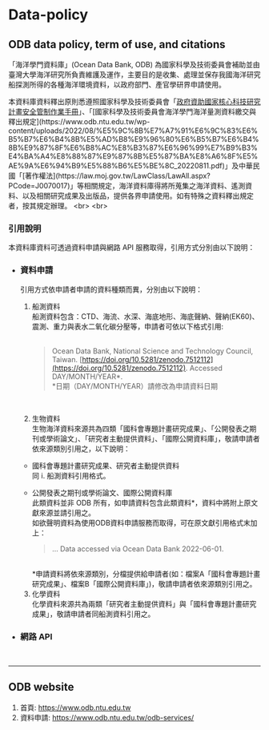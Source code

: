 # Data-policy

## ODB data policy, term of use, and citations

「海洋學門資料庫」(Ocean Data Bank, ODB) 為國家科學及技術委員會補助並由臺灣大學海洋研究所負責維護及運作，主要目的是收集、處理並保存我國海洋研究船探測所得的各種海洋環境資料，以政府部門、產官學研界申請使用。  

本資料庫資料釋出原則悉遵照國家科學及技術委員會「[政府資助國家核心科技研究計畫安全管制作業手冊](https://www.nstc.gov.tw/nstc/attachments/0220e0dc-370e-48dc-be98-8447d00ace52?)」、「[國家科學及技術委員會海洋學門海洋量測資料繳交與釋出規定](https://www.odb.ntu.edu.tw/wp-content/uploads/2022/08/%E5%9C%8B%E7%A7%91%E6%9C%83%E6%B5%B7%E6%B4%8B%E5%AD%B8%E9%96%80%E6%B5%B7%E6%B4%8B%E9%87%8F%E6%B8%AC%E8%B3%87%E6%96%99%E7%B9%B3%E4%BA%A4%E8%88%87%E9%87%8B%E5%87%BA%E8%A6%8F%E5%AE%9A%E6%94%B9%E5%88%B6%E5%BE%8C_20220811.pdf)」及中華民國「[著作權法](https://law.moj.gov.tw/LawClass/LawAll.aspx?PCode=J0070017)」等相關規定，海洋資料庫得將所蒐集之海洋資料、遙測資料、以及相關研究成果及出版品，提供各界申請使用。如有特殊之資料釋出規定者，按其規定辦理。
<br>
<br>
### 引用說明
本資料庫資料可透過資料申請與網路 API 服務取得，引用方式分別由以下說明：
+ ### 資料申請  
   引用方式依申請者申請的資料種類而異，分別由以下說明：  
   
   1. 船測資料  
      船測資料包含：CTD、海流、水深、海底地形、海底聲納、聲納(EK60)、震測、重力與表水二氧化碳分壓等，申請者可依以下格式引用:  
      <br>
      > Ocean Data Bank, National Science and Technology Council, Taiwan. [https://doi.org/10.5281/zenodo.7512112](https://doi.org/10.5281/zenodo.7512112). Accessed DAY/MONTH/YEAR*.   
      > *日期（DAY/MONTH/YEAR）請修改為申請資料日期  
      
      <br>
        
   2. 生物資料  
   生物海洋資料來源共為四類「國科會專題計畫研究成果」、「公開發表之期刊或學術論文」、「研究者主動提供資料」、「國際公開資料庫」，敬請申請者依來源類別引用之，以下說明：  
   
   - 國科會專題計畫研究成果、研究者主動提供資料  
     同 i. 船測資料引用格式。
           
   - 公開發表之期刊或學術論文、國際公開資料庫  
         此類資料並非 ODB 所有，如申請資料包含此類資料*，資料中將附上原文獻來源並請引用之。  
         如欲聲明資料為使用ODB資料申請服務而取得，可在原文獻引用格式末加上： 
        <br>
        >... Data accessed via Ocean Data Bank 2022-06-01.  
        <br>
        *申請資料將依來源類別，分檔提供給申請者(如：檔案A「國科會專題計畫研究成果」、檔案B「國際公開資料庫」)，敬請申請者依來源類別引用之。
        <br>
   
   3. 化學資料  
   化學資料來源共為兩類「研究者主動提供資料」與「國科會專題計畫研究成果」，敬請申請者同船測資料引用之。
   
  
   
+ ### 網路 API


<br>

---

## ODB website

 1. 首頁: https://www.odb.ntu.edu.tw
 2. 資料申請: https://www.odb.ntu.edu.tw/odb-services/
    
